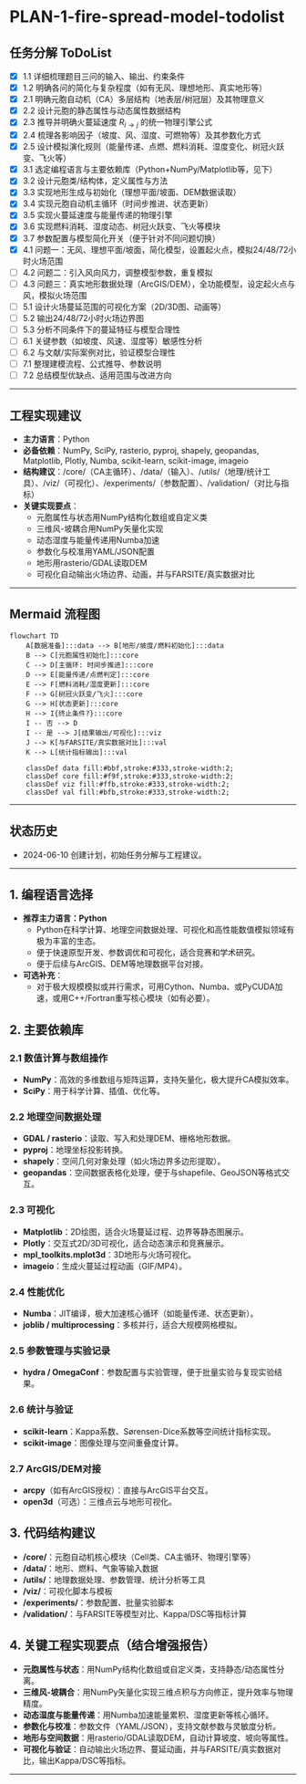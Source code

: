 # PLAN-1-fire-spread-model-todolist

## 任务分解 ToDoList

- [x] 1.1 详细梳理题目三问的输入、输出、约束条件
- [x] 1.2 明确各问的简化与复杂程度（如有无风、理想地形、真实地形等）
- [x] 2.1 明确元胞自动机（CA）多层结构（地表层/树冠层）及其物理意义
- [x] 2.2 设计元胞的静态属性与动态属性数据结构
- [x] 2.3 推导并明确火蔓延速度 $R_{i\to j}$ 的统一物理引擎公式
- [x] 2.4 梳理各影响因子（坡度、风、湿度、可燃物等）及其参数化方式
- [x] 2.5 设计模拟演化规则（能量传递、点燃、燃料消耗、湿度变化、树冠火跃变、飞火等）
- [x] 3.1 选定编程语言与主要依赖库（Python+NumPy/Matplotlib等，见下）
- [x] 3.2 设计元胞类/结构体，定义属性与方法
- [x] 3.3 实现地形生成与初始化（理想平面/坡面、DEM数据读取）
- [x] 3.4 实现元胞自动机主循环（时间步推进、状态更新）
- [x] 3.5 实现火蔓延速度与能量传递的物理引擎
- [x] 3.6 实现燃料消耗、湿度动态、树冠火跃变、飞火等模块
- [x] 3.7 参数配置与模型简化开关（便于针对不同问题切换）
- [x] 4.1 问题一：无风、理想平面/坡面，简化模型，设置起火点，模拟24/48/72小时火场范围
- [ ] 4.2 问题二：引入风向风力，调整模型参数，重复模拟
- [ ] 4.3 问题三：真实地形数据处理（ArcGIS/DEM），全功能模型，设定起火点与风，模拟火场范围
- [ ] 5.1 设计火场蔓延范围的可视化方案（2D/3D图、动画等）
- [ ] 5.2 输出24/48/72小时火场边界图
- [ ] 5.3 分析不同条件下的蔓延特征与模型合理性
- [ ] 6.1 关键参数（如坡度、风速、湿度等）敏感性分析
- [ ] 6.2 与文献/实际案例对比，验证模型合理性
- [ ] 7.1 整理建模流程、公式推导、参数说明
- [ ] 7.2 总结模型优缺点、适用范围与改进方向

---

## 工程实现建议

- **主力语言**：Python
- **必备依赖**：NumPy, SciPy, rasterio, pyproj, shapely, geopandas, Matplotlib, Plotly, Numba, scikit-learn, scikit-image, imageio
- **结构建议**：/core/（CA主循环）、/data/（输入）、/utils/（地理/统计工具）、/viz/（可视化）、/experiments/（参数配置）、/validation/（对比与指标）
- **关键实现要点**：
  - 元胞属性与状态用NumPy结构化数组或自定义类
  - 三维风-坡耦合用NumPy矢量化实现
  - 动态湿度与能量传递用Numba加速
  - 参数化与校准用YAML/JSON配置
  - 地形用rasterio/GDAL读取DEM
  - 可视化自动输出火场边界、动画，并与FARSITE/真实数据对比

---

## Mermaid 流程图

```mermaid
flowchart TD
    A[数据准备]:::data --> B[地形/坡度/燃料初始化]:::data
    B --> C[元胞属性初始化]:::core
    C --> D[主循环: 时间步推进]:::core
    D --> E[能量传递/点燃判定]:::core
    E --> F[燃料消耗/湿度更新]:::core
    F --> G[树冠火跃变/飞火]:::core
    G --> H[状态更新]:::core
    H --> I{终止条件?}:::core
    I -- 否 --> D
    I -- 是 --> J[结果输出/可视化]:::viz
    J --> K[与FARSITE/真实数据对比]:::val
    K --> L[统计指标输出]:::val

    classDef data fill:#bbf,stroke:#333,stroke-width:2;
    classDef core fill:#f9f,stroke:#333,stroke-width:2;
    classDef viz fill:#ffb,stroke:#333,stroke-width:2;
    classDef val fill:#bfb,stroke:#333,stroke-width:2;
```

---

## 状态历史

- 2024-06-10 创建计划，初始任务分解与工程建议。 

---

## 1. 编程语言选择

- **推荐主力语言：Python**
  - Python在科学计算、地理空间数据处理、可视化和高性能数值模拟领域有极为丰富的生态。
  - 便于快速原型开发、参数调优和可视化，适合竞赛和学术研究。
  - 便于后续与ArcGIS、DEM等地理数据平台对接。
- **可选补充**：
  - 对于极大规模模拟或并行需求，可用Cython、Numba、或PyCUDA加速，或用C++/Fortran重写核心模块（如有必要）。

## 2. 主要依赖库

### 2.1 数值计算与数组操作
- **NumPy**：高效的多维数组与矩阵运算，支持矢量化，极大提升CA模拟效率。
- **SciPy**：用于科学计算、插值、优化等。

### 2.2 地理空间数据处理
- **GDAL / rasterio**：读取、写入和处理DEM、栅格地形数据。
- **pyproj**：地理坐标投影转换。
- **shapely**：空间几何对象处理（如火场边界多边形提取）。
- **geopandas**：空间数据表格化处理，便于与shapefile、GeoJSON等格式交互。

### 2.3 可视化
- **Matplotlib**：2D绘图，适合火场蔓延过程、边界等静态图展示。
- **Plotly**：交互式2D/3D可视化，适合动态演示和竞赛展示。
- **mpl_toolkits.mplot3d**：3D地形与火场可视化。
- **imageio**：生成火蔓延过程动画（GIF/MP4）。

### 2.4 性能优化
- **Numba**：JIT编译，极大加速核心循环（如能量传递、状态更新）。
- **joblib / multiprocessing**：多核并行，适合大规模网格模拟。

### 2.5 参数管理与实验记录
- **hydra / OmegaConf**：参数配置与实验管理，便于批量实验与复现实验结果。

### 2.6 统计与验证
- **scikit-learn**：Kappa系数、Sørensen-Dice系数等空间统计指标实现。
- **scikit-image**：图像处理与空间重叠度计算。

### 2.7 ArcGIS/DEM对接
- **arcpy**（如有ArcGIS授权）：直接与ArcGIS平台交互。
- **open3d**（可选）：三维点云与地形可视化。

## 3. 代码结构建议

- **/core/**：元胞自动机核心模块（Cell类、CA主循环、物理引擎等）
- **/data/**：地形、燃料、气象等输入数据
- **/utils/**：地理数据处理、参数管理、统计分析等工具
- **/viz/**：可视化脚本与模板
- **/experiments/**：参数配置、批量实验脚本
- **/validation/**：与FARSITE等模型对比、Kappa/DSC等指标计算

## 4. 关键工程实现要点（结合增强报告）

- **元胞属性与状态**：用NumPy结构化数组或自定义类，支持静态/动态属性分离。
- **三维风-坡耦合**：用NumPy矢量化实现三维点积与方向修正，提升效率与物理精度。
- **动态湿度与能量传递**：用Numba加速能量累积、湿度更新等核心循环。
- **参数化与校准**：参数文件（YAML/JSON），支持文献参数与灵敏度分析。
- **地形与空间数据**：用rasterio/GDAL读取DEM，自动计算坡度、坡向等属性。
- **可视化与验证**：自动输出火场边界、蔓延动画，并与FARSITE/真实数据对比，输出Kappa/DSC等指标。

--- 